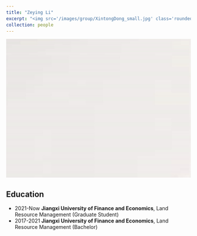 ```yaml
---
title: "Zeying Li"
excerpt: "<img src='/images/group/XintongDong_small.jpg' class='rounded-corners'><br/>Graduate Student1"
collection: people
---
```

<img src='/images/group/XintongDong.jpg' class='rounded-corners'>

## Education
* 2021-Now **Jiangxi University of Finance and Economics**, Land Resource Management (Graduate Student)
* 2017-2021 **Jiangxi University of Finance and Economics**, Land Resource Management (Bachelor)

